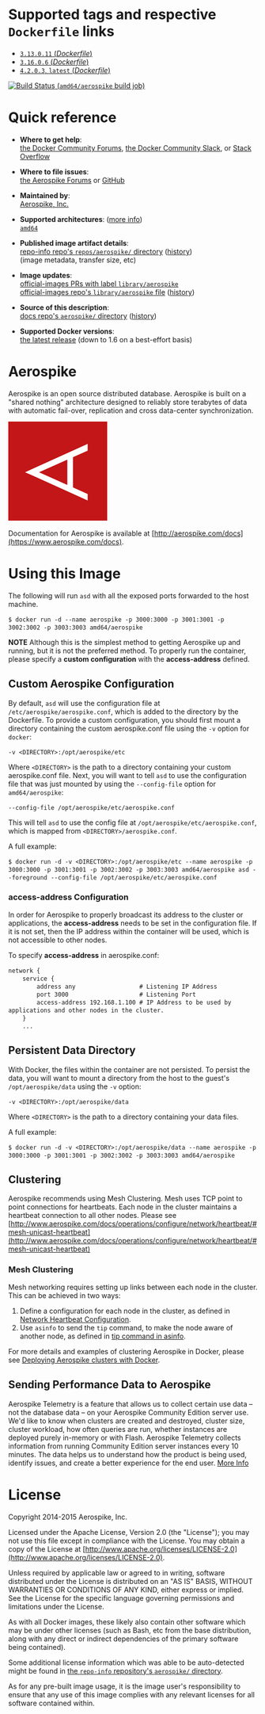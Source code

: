 <!--

********************************************************************************

WARNING:

    DO NOT EDIT "aerospike/README.md"

    IT IS AUTO-GENERATED

    (from the other files in "aerospike/" combined with a set of templates)

********************************************************************************

-->

# Supported tags and respective `Dockerfile` links

-	[`3.13.0.11` (*Dockerfile*)](https://github.com/aerospike/aerospike-server.docker/blob/29be954f3d764ae15f0666c39fc14b55f13f1033/Dockerfile)
-	[`3.16.0.6` (*Dockerfile*)](https://github.com/aerospike/aerospike-server.docker/blob/961f91929117b71975382ae795c54ea19426bc47/Dockerfile)
-	[`4.2.0.3`, `latest` (*Dockerfile*)](https://github.com/aerospike/aerospike-server.docker/blob/27470abbf3e2a527ec44b492886651f0f9cba17e/Dockerfile)

[![Build Status](https://doi-janky.infosiftr.net/job/multiarch/job/amd64/job/aerospike/badge/icon) (`amd64/aerospike` build job)](https://doi-janky.infosiftr.net/job/multiarch/job/amd64/job/aerospike/)

# Quick reference

-	**Where to get help**:  
	[the Docker Community Forums](https://forums.docker.com/), [the Docker Community Slack](https://blog.docker.com/2016/11/introducing-docker-community-directory-docker-community-slack/), or [Stack Overflow](https://stackoverflow.com/search?tab=newest&q=docker)

-	**Where to file issues**:  
	[the Aerospike Forums](https://discuss.aerospike.com) or [GitHub](https://github.com/aerospike/aerospike-server.docker/issues)

-	**Maintained by**:  
	[Aerospike, Inc.](https://github.com/aerospike/aerospike-server.docker)

-	**Supported architectures**: ([more info](https://github.com/docker-library/official-images#architectures-other-than-amd64))  
	[`amd64`](https://hub.docker.com/r/amd64/aerospike/)

-	**Published image artifact details**:  
	[repo-info repo's `repos/aerospike/` directory](https://github.com/docker-library/repo-info/blob/master/repos/aerospike) ([history](https://github.com/docker-library/repo-info/commits/master/repos/aerospike))  
	(image metadata, transfer size, etc)

-	**Image updates**:  
	[official-images PRs with label `library/aerospike`](https://github.com/docker-library/official-images/pulls?q=label%3Alibrary%2Faerospike)  
	[official-images repo's `library/aerospike` file](https://github.com/docker-library/official-images/blob/master/library/aerospike) ([history](https://github.com/docker-library/official-images/commits/master/library/aerospike))

-	**Source of this description**:  
	[docs repo's `aerospike/` directory](https://github.com/docker-library/docs/tree/master/aerospike) ([history](https://github.com/docker-library/docs/commits/master/aerospike))

-	**Supported Docker versions**:  
	[the latest release](https://github.com/docker/docker-ce/releases/latest) (down to 1.6 on a best-effort basis)

# Aerospike

Aerospike is an open source distributed database. Aerospike is built on a "shared nothing" architecture designed to reliably store terabytes of data with automatic fail-over, replication and cross data-center synchronization.

![logo](https://raw.githubusercontent.com/docker-library/docs/9944063c59872460e15f6ecb19c1419c8124752f/aerospike/logo.png)

Documentation for Aerospike is available at [http://aerospike.com/docs](https://www.aerospike.com/docs).

# Using this Image

The following will run `asd` with all the exposed ports forwarded to the host machine.

```console
$ docker run -d --name aerospike -p 3000:3000 -p 3001:3001 -p 3002:3002 -p 3003:3003 amd64/aerospike
```

**NOTE** Although this is the simplest method to getting Aerospike up and running, but it is not the preferred method. To properly run the container, please specify a **custom configuration** with the **access-address** defined.

## Custom Aerospike Configuration

By default, `asd` will use the configuration file at `/etc/aerospike/aerospike.conf`, which is added to the directory by the Dockerfile. To provide a custom configuration, you should first mount a directory containing the custom aerospike.conf file using the `-v` option for `docker`:

	-v <DIRECTORY>:/opt/aerospike/etc

Where `<DIRECTORY>` is the path to a directory containing your custom aerospike.conf file. Next, you will want to tell `asd` to use the configuration file that was just mounted by using the `--config-file` option for `amd64/aerospike`:

	--config-file /opt/aerospike/etc/aerospike.conf

This will tell `asd` to use the config file at `/opt/aerospike/etc/aerospike.conf`, which is mapped from `<DIRECTORY>/aerospike.conf`.

A full example:

```console
$ docker run -d -v <DIRECTORY>:/opt/aerospike/etc --name aerospike -p 3000:3000 -p 3001:3001 -p 3002:3002 -p 3003:3003 amd64/aerospike asd --foreground --config-file /opt/aerospike/etc/aerospike.conf
```

### access-address Configuration

In order for Aerospike to properly broadcast its address to the cluster or applications, the **access-address** needs to be set in the configuration file. If it is not set, then the IP address within the container will be used, which is not accessible to other nodes.

To specify **access-address** in aerospike.conf:

	network {
	    service {
	        address any                  # Listening IP Address
	        port 3000                    # Listening Port
	        access-address 192.168.1.100 # IP Address to be used by applications and other nodes in the cluster.
	    }
	    ...

## Persistent Data Directory

With Docker, the files within the container are not persisted. To persist the data, you will want to mount a directory from the host to the guest's `/opt/aerospike/data` using the `-v` option:

	-v <DIRECTORY>:/opt/aerospike/data

Where `<DIRECTORY>` is the path to a directory containing your data files.

A full example:

```console
$ docker run -d -v <DIRECTORY>:/opt/aerospike/data --name aerospike -p 3000:3000 -p 3001:3001 -p 3002:3002 -p 3003:3003 amd64/aerospike
```

## Clustering

Aerospike recommends using Mesh Clustering. Mesh uses TCP point to point connections for heartbeats. Each node in the cluster maintains a heartbeat connection to all other nodes. Please see [http://www.aerospike.com/docs/operations/configure/network/heartbeat/#mesh-unicast-heartbeat](http://www.aerospike.com/docs/operations/configure/network/heartbeat/#mesh-unicast-heartbeat)

### Mesh Clustering

Mesh networking requires setting up links between each node in the cluster. This can be achieved in two ways:

1.	Define a configuration for each node in the cluster, as defined in [Network Heartbeat Configuration](http://www.aerospike.com/docs/operations/configure/network/heartbeat/#mesh-unicast-heartbeat).
2.	Use `asinfo` to send the `tip` command, to make the node aware of another node, as defined in [tip command in asinfo](http://www.aerospike.com/docs/tools/asinfo/#tip).

For more details and examples of clustering Aerospike in Docker, please see [Deploying Aerospike clusters with Docker](http://www.aerospike.com/docs/deploy_guides/docker/).

## Sending Performance Data to Aerospike

Aerospike Telemetry is a feature that allows us to collect certain use data – not the database data – on your Aerospike Community Edition server use. We'd like to know when clusters are created and destroyed, cluster size, cluster workload, how often queries are run, whether instances are deployed purely in-memory or with Flash. Aerospike Telemetry collects information from running Community Edition server instances every 10 minutes. The data helps us to understand how the product is being used, identify issues, and create a better experience for the end user. [More Info](http://www.aerospike.com/aerospike-telemetry/)

# License

Copyright 2014-2015 Aerospike, Inc.

Licensed under the Apache License, Version 2.0 (the "License"); you may not use this file except in compliance with the License. You may obtain a copy of the License at [http://www.apache.org/licenses/LICENSE-2.0](http://www.apache.org/licenses/LICENSE-2.0).

Unless required by applicable law or agreed to in writing, software distributed under the License is distributed on an "AS IS" BASIS, WITHOUT WARRANTIES OR CONDITIONS OF ANY KIND, either express or implied. See the License for the specific language governing permissions and limitations under the License.

As with all Docker images, these likely also contain other software which may be under other licenses (such as Bash, etc from the base distribution, along with any direct or indirect dependencies of the primary software being contained).

Some additional license information which was able to be auto-detected might be found in [the `repo-info` repository's `aerospike/` directory](https://github.com/docker-library/repo-info/tree/master/repos/aerospike).

As for any pre-built image usage, it is the image user's responsibility to ensure that any use of this image complies with any relevant licenses for all software contained within.
